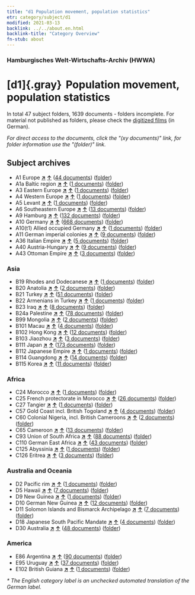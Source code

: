 ```yaml
---
title: "d1 Population movement, population statistics"
etr: category/subject/d1
modified: 2021-03-13
backlink: ../../about.en.html
backlink-title: "Category Overview"
fn-stub: about
---
```


### Hamburgisches Welt-Wirtschafts-Archiv (HWWA)
# [d1]{.gray}&#8201; Population movement, population statistics&#160; 





In total 47 subject folders, 1639 documents - folders incomplete.
For material not published as folders, please check the [digitized films](/film/h1_sh) (in German).

_For direct access to the documents, click the "(xy documents)" link, for folder information use the "(folder)" link._

## Subject archives


- A1 Europe [**&nearr;**](../../../geo/i/140892/about.en.html "Europe (all folders)") [**&uarr;**](../../../geo/about.en.html#A1 "Country category system") (<a href="https://pm20.zbw.eu/dfgview/sh/140892,144222" title="about: Europe : Population movement, population statistics" target="_blank">44 documents</a>) ([folder](http://purl.org/pressemappe20/folder/sh/140892,144222))
- A1a Baltic region [**&nearr;**](../../../geo/i/140894/about.en.html "Baltic region (all folders)") [**&uarr;**](../../../geo/about.en.html#A1a "Country category system") (<a href="https://pm20.zbw.eu/dfgview/sh/140894,144222" title="about: Baltic region : Population movement, population statistics" target="_blank">1 documents</a>) ([folder](http://purl.org/pressemappe20/folder/sh/140894,144222))
- A3 Eastern Europe [**&nearr;**](../../../geo/i/140896/about.en.html "Eastern Europe (all folders)") [**&uarr;**](../../../geo/about.en.html#A3 "Country category system") (<a href="https://pm20.zbw.eu/dfgview/sh/140896,144222" title="about: Eastern Europe : Population movement, population statistics" target="_blank">1 documents</a>) ([folder](http://purl.org/pressemappe20/folder/sh/140896,144222))
- A4 Western Europe [**&nearr;**](../../../geo/i/140897/about.en.html "Western Europe (all folders)") [**&uarr;**](../../../geo/about.en.html#A4 "Country category system") (<a href="https://pm20.zbw.eu/dfgview/sh/140897,144222" title="about: Western Europe : Population movement, population statistics" target="_blank">1 documents</a>) ([folder](http://purl.org/pressemappe20/folder/sh/140897,144222))
- A5 Levant [**&nearr;**](../../../geo/i/140898/about.en.html "Levant (all folders)") [**&uarr;**](../../../geo/about.en.html#A5 "Country category system") (<a href="https://pm20.zbw.eu/dfgview/sh/140898,144222" title="about: Levant : Population movement, population statistics" target="_blank">1 documents</a>) ([folder](http://purl.org/pressemappe20/folder/sh/140898,144222))
- A6 Southeastern Europe [**&nearr;**](../../../geo/i/140900/about.en.html "Southeastern Europe (all folders)") [**&uarr;**](../../../geo/about.en.html#A6 "Country category system") (<a href="https://pm20.zbw.eu/dfgview/sh/140900,144222" title="about: Southeastern Europe : Population movement, population statistics" target="_blank">13 documents</a>) ([folder](http://purl.org/pressemappe20/folder/sh/140900,144222))
- A9 Hamburg [**&nearr;**](../../../geo/i/140905/about.en.html "Hamburg (all folders)") [**&uarr;**](../../../geo/about.en.html#A9 "Country category system") (<a href="https://pm20.zbw.eu/dfgview/sh/140905,144222" title="about: Hamburg : Population movement, population statistics" target="_blank">132 documents</a>) ([folder](http://purl.org/pressemappe20/folder/sh/140905,144222))
- A10 Germany [**&nearr;**](../../../geo/i/126128/about.en.html "Germany (all folders)") [**&uarr;**](../../../geo/about.en.html#A10 "Country category system") (<a href="https://pm20.zbw.eu/dfgview/sh/126128,144222" title="about: Germany : Population movement, population statistics" target="_blank">668 documents</a>) ([folder](http://purl.org/pressemappe20/folder/sh/126128,144222))
- A10(t1) Allied occupied Germany [**&nearr;**](../../../geo/i/187230/about.en.html "Allied occupied Germany (all folders)") [**&uarr;**](../../../geo/about.en.html#A10(t1) "Country category system") (<a href="https://pm20.zbw.eu/dfgview/sh/187230,144222" title="about: Allied occupied Germany : Population movement, population statistics" target="_blank">1 documents</a>) ([folder](http://purl.org/pressemappe20/folder/sh/187230,144222))
- A11 German imperial colonies [**&nearr;**](../../../geo/i/140960/about.en.html "German imperial colonies (all folders)") [**&uarr;**](../../../geo/about.en.html#A11 "Country category system") (<a href="https://pm20.zbw.eu/dfgview/sh/140960,144222" title="about: German imperial colonies : Population movement, population statistics" target="_blank">9 documents</a>) ([folder](http://purl.org/pressemappe20/folder/sh/140960,144222))
- A36 Italian Empire [**&nearr;**](../../../geo/i/141012/about.en.html "Italian Empire (all folders)") [**&uarr;**](../../../geo/about.en.html#A36 "Country category system") (<a href="https://pm20.zbw.eu/dfgview/sh/141012,144222" title="about: Italian Empire : Population movement, population statistics" target="_blank">5 documents</a>) ([folder](http://purl.org/pressemappe20/folder/sh/141012,144222))
- A40 Austria-Hungary [**&nearr;**](../../../geo/i/126127/about.en.html "Austria-Hungary (all folders)") [**&uarr;**](../../../geo/about.en.html#A40 "Country category system") (<a href="https://pm20.zbw.eu/dfgview/sh/126127,144222" title="about: Austria-Hungary : Population movement, population statistics" target="_blank">9 documents</a>) ([folder](http://purl.org/pressemappe20/folder/sh/126127,144222))
- A43 Ottoman Empire [**&nearr;**](../../../geo/i/141034/about.en.html "Ottoman Empire (all folders)") [**&uarr;**](../../../geo/about.en.html#A43 "Country category system") (<a href="https://pm20.zbw.eu/dfgview/sh/141034,144222" title="about: Ottoman Empire : Population movement, population statistics" target="_blank">3 documents</a>) ([folder](http://purl.org/pressemappe20/folder/sh/141034,144222))

### Asia

- B19 Rhodes and Dodecanese [**&nearr;**](../../../geo/i/141106/about.en.html "Rhodes and Dodecanese (all folders)") [**&uarr;**](../../../geo/about.en.html#B19 "Country category system") (<a href="https://pm20.zbw.eu/dfgview/sh/141106,144222" title="about: Rhodes and Dodecanese : Population movement, population statistics" target="_blank">1 documents</a>) ([folder](http://purl.org/pressemappe20/folder/sh/141106,144222))
- B20 Anatolia [**&nearr;**](../../../geo/i/141108/about.en.html "Anatolia (all folders)") [**&uarr;**](../../../geo/about.en.html#B20 "Country category system") (<a href="https://pm20.zbw.eu/dfgview/sh/141108,144222" title="about: Anatolia : Population movement, population statistics" target="_blank">2 documents</a>) ([folder](http://purl.org/pressemappe20/folder/sh/141108,144222))
- B21 Turkey [**&nearr;**](../../../geo/i/141111/about.en.html "Turkey (all folders)") [**&uarr;**](../../../geo/about.en.html#B21 "Country category system") (<a href="https://pm20.zbw.eu/dfgview/sh/141111,144222" title="about: Turkey : Population movement, population statistics" target="_blank">51 documents</a>) ([folder](http://purl.org/pressemappe20/folder/sh/141111,144222))
- B22 Armenians in Turkey [**&nearr;**](../../../geo/i/141112/about.en.html "Armenians in Turkey (all folders)") [**&uarr;**](../../../geo/about.en.html#B22 "Country category system") (<a href="https://pm20.zbw.eu/dfgview/sh/141112,144222" title="about: Armenians in Turkey : Population movement, population statistics" target="_blank">1 documents</a>) ([folder](http://purl.org/pressemappe20/folder/sh/141112,144222))
- B23 Iraq [**&nearr;**](../../../geo/i/141113/about.en.html "Iraq (all folders)") [**&uarr;**](../../../geo/about.en.html#B23 "Country category system") (<a href="https://pm20.zbw.eu/dfgview/sh/141113,144222" title="about: Iraq : Population movement, population statistics" target="_blank">8 documents</a>) ([folder](http://purl.org/pressemappe20/folder/sh/141113,144222))
- B24a Palestine [**&nearr;**](../../../geo/i/141115/about.en.html "Palestine (all folders)") [**&uarr;**](../../../geo/about.en.html#B24a "Country category system") (<a href="https://pm20.zbw.eu/dfgview/sh/141115,144222" title="about: Palestine : Population movement, population statistics" target="_blank">78 documents</a>) ([folder](http://purl.org/pressemappe20/folder/sh/141115,144222))
- B99 Mongolia [**&nearr;**](../../../geo/i/141261/about.en.html "Mongolia (all folders)") [**&uarr;**](../../../geo/about.en.html#B99 "Country category system") (<a href="https://pm20.zbw.eu/dfgview/sh/141261,144222" title="about: Mongolia : Population movement, population statistics" target="_blank">2 documents</a>) ([folder](http://purl.org/pressemappe20/folder/sh/141261,144222))
- B101 Macau [**&nearr;**](../../../geo/i/141267/about.en.html "Macau (all folders)") [**&uarr;**](../../../geo/about.en.html#B101 "Country category system") (<a href="https://pm20.zbw.eu/dfgview/sh/141267,144222" title="about: Macau : Population movement, population statistics" target="_blank">4 documents</a>) ([folder](http://purl.org/pressemappe20/folder/sh/141267,144222))
- B102 Hong Kong [**&nearr;**](../../../geo/i/141268/about.en.html "Hong Kong (all folders)") [**&uarr;**](../../../geo/about.en.html#B102 "Country category system") (<a href="https://pm20.zbw.eu/dfgview/sh/141268,144222" title="about: Hong Kong : Population movement, population statistics" target="_blank">12 documents</a>) ([folder](http://purl.org/pressemappe20/folder/sh/141268,144222))
- B103 Jiaozhou [**&nearr;**](../../../geo/i/126163/about.en.html "Jiaozhou (all folders)") [**&uarr;**](../../../geo/about.en.html#B103 "Country category system") (<a href="https://pm20.zbw.eu/dfgview/sh/126163,144222" title="about: Jiaozhou : Population movement, population statistics" target="_blank">3 documents</a>) ([folder](http://purl.org/pressemappe20/folder/sh/126163,144222))
- B111 Japan [**&nearr;**](../../../geo/i/141272/about.en.html "Japan (all folders)") [**&uarr;**](../../../geo/about.en.html#B111 "Country category system") (<a href="https://pm20.zbw.eu/dfgview/sh/141272,144222" title="about: Japan : Population movement, population statistics" target="_blank">173 documents</a>) ([folder](http://purl.org/pressemappe20/folder/sh/141272,144222))
- B112 Japanese Empire [**&nearr;**](../../../geo/i/141273/about.en.html "Japanese Empire (all folders)") [**&uarr;**](../../../geo/about.en.html#B112 "Country category system") (<a href="https://pm20.zbw.eu/dfgview/sh/141273,144222" title="about: Japanese Empire : Population movement, population statistics" target="_blank">1 documents</a>) ([folder](http://purl.org/pressemappe20/folder/sh/141273,144222))
- B114 Guangdong [**&nearr;**](../../../geo/i/141275/about.en.html "Guangdong (all folders)") [**&uarr;**](../../../geo/about.en.html#B114 "Country category system") (<a href="https://pm20.zbw.eu/dfgview/sh/141275,144222" title="about: Guangdong : Population movement, population statistics" target="_blank">14 documents</a>) ([folder](http://purl.org/pressemappe20/folder/sh/141275,144222))
- B115 Korea [**&nearr;**](../../../geo/i/141276/about.en.html "Korea (all folders)") [**&uarr;**](../../../geo/about.en.html#B115 "Country category system") (<a href="https://pm20.zbw.eu/dfgview/sh/141276,144222" title="about: Korea : Population movement, population statistics" target="_blank">11 documents</a>) ([folder](http://purl.org/pressemappe20/folder/sh/141276,144222))

### Africa

- C24 Morocco [**&nearr;**](../../../geo/i/141356/about.en.html "Morocco (all folders)") [**&uarr;**](../../../geo/about.en.html#C24 "Country category system") (<a href="https://pm20.zbw.eu/dfgview/sh/141356,144222" title="about: Morocco : Population movement, population statistics" target="_blank">1 documents</a>) ([folder](http://purl.org/pressemappe20/folder/sh/141356,144222))
- C25 French protectorate in Morocco [**&nearr;**](../../../geo/i/141358/about.en.html "French protectorate in Morocco (all folders)") [**&uarr;**](../../../geo/about.en.html#C25 "Country category system") (<a href="https://pm20.zbw.eu/dfgview/sh/141358,144222" title="about: French protectorate in Morocco : Population movement, population statistics" target="_blank">26 documents</a>) ([folder](http://purl.org/pressemappe20/folder/sh/141358,144222))
- C27 Tangier [**&nearr;**](../../../geo/i/141360/about.en.html "Tangier (all folders)") [**&uarr;**](../../../geo/about.en.html#C27 "Country category system") (<a href="https://pm20.zbw.eu/dfgview/sh/141360,144222" title="about: Tangier : Population movement, population statistics" target="_blank">1 documents</a>) ([folder](http://purl.org/pressemappe20/folder/sh/141360,144222))
- C57 Gold Coast incl. British Togoland [**&nearr;**](../../../geo/i/141406/about.en.html "Gold Coast incl. British Togoland (all folders)") [**&uarr;**](../../../geo/about.en.html#C57 "Country category system") (<a href="https://pm20.zbw.eu/dfgview/sh/141406,144222" title="about: Gold Coast incl. British Togoland : Population movement, population statistics" target="_blank">4 documents</a>) ([folder](http://purl.org/pressemappe20/folder/sh/141406,144222))
- C60 Colonial Nigeria, incl. British Cameroons [**&nearr;**](../../../geo/i/141409/about.en.html "Colonial Nigeria, incl. British Cameroons (all folders)") [**&uarr;**](../../../geo/about.en.html#C60 "Country category system") (<a href="https://pm20.zbw.eu/dfgview/sh/141409,144222" title="about: Colonial Nigeria, incl. British Cameroons : Population movement, population statistics" target="_blank">2 documents</a>) ([folder](http://purl.org/pressemappe20/folder/sh/141409,144222))
- C65 Cameroon [**&nearr;**](../../../geo/i/141410/about.en.html "Cameroon (all folders)") [**&uarr;**](../../../geo/about.en.html#C65 "Country category system") (<a href="https://pm20.zbw.eu/dfgview/sh/141410,144222" title="about: Cameroon : Population movement, population statistics" target="_blank">13 documents</a>) ([folder](http://purl.org/pressemappe20/folder/sh/141410,144222))
- C93 Union of South Africa [**&nearr;**](../../../geo/i/141454/about.en.html "Union of South Africa (all folders)") [**&uarr;**](../../../geo/about.en.html#C93 "Country category system") (<a href="https://pm20.zbw.eu/dfgview/sh/141454,144222" title="about: Union of South Africa : Population movement, population statistics" target="_blank">88 documents</a>) ([folder](http://purl.org/pressemappe20/folder/sh/141454,144222))
- C110 German East Africa [**&nearr;**](../../../geo/i/141471/about.en.html "German East Africa (all folders)") [**&uarr;**](../../../geo/about.en.html#C110 "Country category system") (<a href="https://pm20.zbw.eu/dfgview/sh/141471,144222" title="about: German East Africa : Population movement, population statistics" target="_blank">43 documents</a>) ([folder](http://purl.org/pressemappe20/folder/sh/141471,144222))
- C125 Abyssinia [**&nearr;**](../../../geo/i/141482/about.en.html "Abyssinia (all folders)") [**&uarr;**](../../../geo/about.en.html#C125 "Country category system") (<a href="https://pm20.zbw.eu/dfgview/sh/141482,144222" title="about: Abyssinia : Population movement, population statistics" target="_blank">1 documents</a>) ([folder](http://purl.org/pressemappe20/folder/sh/141482,144222))
- C126 Eritrea [**&nearr;**](../../../geo/i/141483/about.en.html "Eritrea (all folders)") [**&uarr;**](../../../geo/about.en.html#C126 "Country category system") (<a href="https://pm20.zbw.eu/dfgview/sh/141483,144222" title="about: Eritrea : Population movement, population statistics" target="_blank">3 documents</a>) ([folder](http://purl.org/pressemappe20/folder/sh/141483,144222))

### Australia and Oceania

- D2 Pacific rim [**&nearr;**](../../../geo/i/141593/about.en.html "Pacific rim (all folders)") [**&uarr;**](../../../geo/about.en.html#D2 "Country category system") (<a href="https://pm20.zbw.eu/dfgview/sh/141593,144222" title="about: Pacific rim : Population movement, population statistics" target="_blank">1 documents</a>) ([folder](http://purl.org/pressemappe20/folder/sh/141593,144222))
- D5 Hawaii [**&nearr;**](../../../geo/i/141595/about.en.html "Hawaii (all folders)") [**&uarr;**](../../../geo/about.en.html#D5 "Country category system") (<a href="https://pm20.zbw.eu/dfgview/sh/141595,144222" title="about: Hawaii : Population movement, population statistics" target="_blank">7 documents</a>) ([folder](http://purl.org/pressemappe20/folder/sh/141595,144222))
- D9 New Guinea [**&nearr;**](../../../geo/i/141600/about.en.html "New Guinea (all folders)") [**&uarr;**](../../../geo/about.en.html#D9 "Country category system") (<a href="https://pm20.zbw.eu/dfgview/sh/141600,144222" title="about: New Guinea : Population movement, population statistics" target="_blank">1 documents</a>) ([folder](http://purl.org/pressemappe20/folder/sh/141600,144222))
- D10 German New Guinea [**&nearr;**](../../../geo/i/141601/about.en.html "German New Guinea (all folders)") [**&uarr;**](../../../geo/about.en.html#D10 "Country category system") (<a href="https://pm20.zbw.eu/dfgview/sh/141601,144222" title="about: German New Guinea : Population movement, population statistics" target="_blank">12 documents</a>) ([folder](http://purl.org/pressemappe20/folder/sh/141601,144222))
- D11 Solomon Islands and Bismarck Archipelago [**&nearr;**](../../../geo/i/141610/about.en.html "Solomon Islands and Bismarck Archipelago (all folders)") [**&uarr;**](../../../geo/about.en.html#D11 "Country category system") (<a href="https://pm20.zbw.eu/dfgview/sh/141610,144222" title="about: Solomon Islands and Bismarck Archipelago : Population movement, population statistics" target="_blank">7 documents</a>) ([folder](http://purl.org/pressemappe20/folder/sh/141610,144222))
- D18 Japanese South Pacific Mandate [**&nearr;**](../../../geo/i/141618/about.en.html "Japanese South Pacific Mandate (all folders)") [**&uarr;**](../../../geo/about.en.html#D18 "Country category system") (<a href="https://pm20.zbw.eu/dfgview/sh/141618,144222" title="about: Japanese South Pacific Mandate : Population movement, population statistics" target="_blank">4 documents</a>) ([folder](http://purl.org/pressemappe20/folder/sh/141618,144222))
- D30 Australia [**&nearr;**](../../../geo/i/141621/about.en.html "Australia (all folders)") [**&uarr;**](../../../geo/about.en.html#D30 "Country category system") (<a href="https://pm20.zbw.eu/dfgview/sh/141621,144222" title="about: Australia : Population movement, population statistics" target="_blank">48 documents</a>) ([folder](http://purl.org/pressemappe20/folder/sh/141621,144222))

### America

- E86 Argentina [**&nearr;**](../../../geo/i/141692/about.en.html "Argentina (all folders)") [**&uarr;**](../../../geo/about.en.html#E86 "Country category system") (<a href="https://pm20.zbw.eu/dfgview/sh/141692,144222" title="about: Argentina : Population movement, population statistics" target="_blank">90 documents</a>) ([folder](http://purl.org/pressemappe20/folder/sh/141692,144222))
- E95 Uruguay [**&nearr;**](../../../geo/i/141695/about.en.html "Uruguay (all folders)") [**&uarr;**](../../../geo/about.en.html#E95 "Country category system") (<a href="https://pm20.zbw.eu/dfgview/sh/141695,144222" title="about: Uruguay : Population movement, population statistics" target="_blank">37 documents</a>) ([folder](http://purl.org/pressemappe20/folder/sh/141695,144222))
- E102 British Guiana [**&nearr;**](../../../geo/i/141700/about.en.html "British Guiana (all folders)") [**&uarr;**](../../../geo/about.en.html#E102 "Country category system") (<a href="https://pm20.zbw.eu/dfgview/sh/141700,144222" title="about: British Guiana : Population movement, population statistics" target="_blank">1 documents</a>) ([folder](http://purl.org/pressemappe20/folder/sh/141700,144222))


_* The English category label is an unchecked automated translation of the German label._

